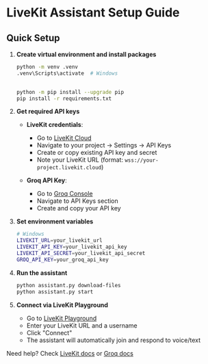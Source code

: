 # LiveKit Assistant Setup Guide

## Quick Setup

1. **Create virtual environment and install packages**
   ```bash
   python -m venv .venv
   .venv\Scripts\activate  # Windows
    
   
   python -m pip install --upgrade pip
   pip install -r requirements.txt
   ```

2. **Get required API keys**
   - **LiveKit credentials**:
     - Go to [LiveKit Cloud](https://cloud.livekit.io/)
     - Navigate to your project → Settings → API Keys
     - Create or copy existing API key and secret
     - Note your LiveKit URL (format: `wss://your-project.livekit.cloud`)

   - **Groq API Key**:
     - Go to [Groq Console](https://console.groq.com/)
     - Navigate to API Keys section
     - Create and copy your API key

3. **Set environment variables**
   ```bash
   # Windows
   LIVEKIT_URL=your_livekit_url
   LIVEKIT_API_KEY=your_livekit_api_key
   LIVEKIT_API_SECRET=your_livekit_api_secret
   GROQ_API_KEY=your_groq_api_key
   ```

4. **Run the assistant**
   ```bash
   python assistant.py download-files
   python assistant.py start
   ```

5. **Connect via LiveKit Playground**
   - Go to [LiveKit Playground](https://agents-playground.livekit.io/)
   - Enter your LiveKit URL and a username
   - Click "Connect"
   - The assistant will automatically join and respond to voice/text


Need help? Check [LiveKit docs](https://docs.livekit.io/) or [Groq docs](https://console.groq.com/docs)